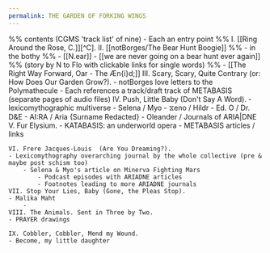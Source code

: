 ```yaml
---
permalink: THE GARDEN OF FORKING WINGS
---
```


%% contents (CGMS 'track list' of nine) - Each an entry point %%
	I. [[Ring Around the Rose, C.]][^C].
	II. [[notBorges/The Bear Hunt Boogie]] 
	%% - in the bothy  %%
		- [[N.ear]]
			- [[we are never going on a bear hunt ever again]] %% (story by N to Flo with clickable links for single words) %%
				- [[The Right Way Forward, Oar - The Æn{i}d;]]
	III. Scary, Scary, Quite Contrary (or: How Does Our Garden Grow?).
	- notBorges love letters to the Polymathecule 
		- Each references a track/draft track of METABASIS (separate pages of audio files)
	IV. Push, Little Baby (Don't Say A Word). - lexicomythographic multiverse 
	- Selena / Myo 
		- ⧖eno / Hildr 
			- Ed. O / Dr. D&E
				- AI:RA / Aria {Surname Redacted}
					- Oleander / Journals of ARIA|DNE
	V. Fur Elysium.
	- KATABASIS: an underworld opera 
		- METABASIS articles / links

	VI. Frere Jacques-Louis  (Are You Dreaming?).
	- Lexicomythography overarching journal by the whole collective (pre & maybe post schism too)
		- Selena & Myo's article on Minerva Fighting Mars 
			- Podcast episodes with ARIADNE articles 
			- Footnotes leading to more ARIADNE journals 
	VII. Stop Your Lies, Baby (Gone, the Pleas Stop).
	- Malika Maht 
		- 
	VIII. The Animals. Sent in Three by Two. 
	- PRAYER drawings 
	
	IX. Cobbler, Cobbler, Mend my Wound.
	- Become, my little daughter 


